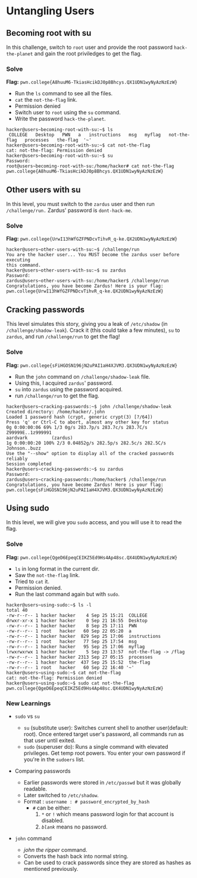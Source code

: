# Untangling Users

## Becoming root with su
In this challenge, switch to `root` user and provide the root password `hack-the-planet` and gain the root priviledges to get the flag.
### Solve
**Flag:** `pwn.college{A8huuM6-TkiasHcikDJ0p8Bhcys.QX1UDN1wyNyAzNzEzW}`
- Run the `ls` command to see all the files.
- `cat` the `not-the-flag` link.
- Permission denied
- Switch user to `root` using the `su` command.
- Write the password `hack-the-planet`.

```
hacker@users~becoming-root-with-su:~$ ls
 COLLEGE   Desktop   PWN   a   instructions   msg   myflag   not-the-flag   processes   the-flag  '~'
hacker@users~becoming-root-with-su:~$ cat not-the-flag 
cat: not-the-flag: Permission denied
hacker@users~becoming-root-with-su:~$ su
Password: 
root@users~becoming-root-with-su:/home/hacker# cat not-the-flag 
pwn.college{A8huuM6-TkiasHcikDJ0p8Bhcys.QX1UDN1wyNyAzNzEzW}
```


## Other users with su
In this level, you must switch to the `zardus` user and then run `/challenge/run.` Zardus' password is `dont-hack-me`.
### Solve
**Flag:** `pwn.college{UrwI13hWfGZFPNDcvTihvR_q-ke.QX2UDN1wyNyAzNzEzW}`
```
hacker@users~other-users-with-su:~$ /challenge/run
You are the hacker user... You MUST become the zardus user before executing 
this command.
hacker@users~other-users-with-su:~$ su zardus
Password: 
zardus@users~other-users-with-su:/home/hacker$ /challenge/run
Congratulations, you have become Zardus! Here is your flag:
pwn.college{UrwI13hWfGZFPNDcvTihvR_q-ke.QX2UDN1wyNyAzNzEzW}
```


## Cracking passwords
This level simulates this story, giving you a leak of `/etc/shadow` (in `/challenge/shadow-leak`). Crack it (this could take a few minutes), `su` to `zardus`, and run `/challenge/run` to get the flag!
### Solve
**Flag:** `pwn.college{sFiHGOSN196jN2uPAI1aH4XJVM3.QX3UDN1wyNyAzNzEzW}`
- Run the `john` command on `/challenge/shadow-leak` file.
- Using this, I acquired `zardus`' password.
- `su` into `zardus` using the password acquired.
- run `/challenge/run` to get the flag.
```
hacker@users~cracking-passwords:~$ john /challenge/shadow-leak
Created directory: /home/hacker/.john
Loaded 1 password hash (crypt, generic crypt(3) [?/64])
Press 'q' or Ctrl-C to abort, almost any other key for status
0g 0:00:00:06 69% 1/3 0g/s 283.7p/s 283.7c/s 283.7C/s Z99999E..1z999991
aardvark         (zardus)
1g 0:00:00:20 100% 2/3 0.04852g/s 282.5p/s 282.5c/s 282.5C/s Johnson..buzz
Use the "--show" option to display all of the cracked passwords reliably
Session completed
hacker@users~cracking-passwords:~$ su zardus
Password: 
zardus@users~cracking-passwords:/home/hacker$ /challenge/run
Congratulations, you have become Zardus! Here is your flag:
pwn.college{sFiHGOSN196jN2uPAI1aH4XJVM3.QX3UDN1wyNyAzNzEzW}
```


## Using sudo
In this level, we will give you `sudo` access, and you will use it to read the flag.
### Solve
**Flag:** `pwn.college{QgeD6EpeqCEIKZ5Ed9Hs4Ap48sc.QX4UDN1wyNyAzNzEzW}`
- `ls` in long format in the current dir.
- Saw the `not-the-flag` link.
- Tried to `cat` it.
- Permission denied.
- Run the last command again but with `sudo`.
```
hacker@users~using-sudo:~$ ls -l
total 40
-rw-r--r-- 1 hacker hacker    4 Sep 25 15:21  COLLEGE
drwxr-xr-x 1 hacker hacker    0 Sep 21 16:55  Desktop
-rw-r--r-- 1 hacker hacker    8 Sep 25 17:11  PWN
-rw-r--r-- 1 root   hacker   60 Sep 22 05:20  a
-rw-r--r-- 1 hacker hacker  829 Sep 25 17:06  instructions
-rw-r--r-- 1 root   hacker   77 Sep 25 17:54  msg
-rw-r--r-- 1 hacker hacker   95 Sep 25 17:06  myflag
lrwxrwxrwx 1 hacker hacker    5 Sep 23 13:57  not-the-flag -> /flag
-rw-r--r-- 1 hacker hacker 2313 Sep 27 05:15  processes
-rw-r--r-- 1 hacker hacker  437 Sep 25 15:52  the-flag
-rw-r--r-- 1 root   hacker   60 Sep 22 16:40 '~'
hacker@users~using-sudo:~$ cat not-the-flag 
cat: not-the-flag: Permission denied
hacker@users~using-sudo:~$ sudo cat not-the-flag 
pwn.college{QgeD6EpeqCEIKZ5Ed9Hs4Ap48sc.QX4UDN1wyNyAzNzEzW}
```



### New Learnings
- `sudo` vs `su`
    - `su` (substitute user): Switches current shell to another user(default: root). Once entered target user's password, all commands run as that user until exited.
    - `sudo` (superuser do): Runs a single command with elevated privileges. Get temp root powers. You enter your own password if you're in the `sudoers` list.

- Comparing passwords
    - Earlier passwords were stored in `/etc/passwd` but it was globally readable.
    - Later switched to `/etc/shadow`.
    - Format : `username : # password_encrypted_by_hash`
        - `#` can be either:
            1. `*` or `!` which means password login for that account is disabled.
            2. *`blank`* means no password.

- `john` command
    - *john the ripper* command.
    - Converts the hash back into normal string.
    - Can be used to crack passwords since they are stored as hashes as mentioned previously.
